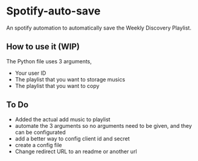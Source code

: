 # Spotify-auto-save
An spotify automation to automatically save the Weekly Discovery Playlist.

## How to use it (WIP)
The Python file uses 3 arguments,
 - Your user ID
 - The playlist that you want to storage musics
 - The playlist that you want to copy

## To Do
 - Added the actual add music to playlist
 - automate the 3 arguments so no arguments need to be given, and they can be configurated
 - add a better way to config client id and secret
 - create a config file
 - Change redirect URL to an readme or another url
